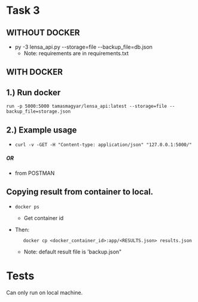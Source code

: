 
# Task 3

## WITHOUT DOCKER

-   py -3 lensa_api.py --storage=file --backup_file=db.json
    - Note: requirements are in requirements.txt

## WITH DOCKER


## 1.) Run docker 
    run -p 5000:5000 tamasmagyar/lensa_api:latest --storage=file --backup_file=storage.json

## 2.) Example usage 
*     curl -v -GET -H "Content-type: application/json" "127.0.0.1:5000/" 
##### OR

-   from POSTMAN

## Copying result from container to local.

*     docker ps

	-   Get container id
    
-   Then:
    
    ```
       docker cp <docker_container_id>:app/<RESULTS.json> results.json    
    ```
    
    -   Note: default result file is 'backup.json"
    
    
# Tests

Can only run on local machine.
